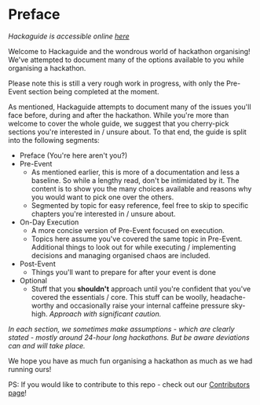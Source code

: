 # Preface

*Hackaguide is accessible online [here](https://kpchi.gitbooks.io/hackaguide/content/)*

Welcome to Hackaguide and the wondrous world of hackathon organising!  We've attempted to document many of the options available to you while organising a hackathon.  

Please note this is still a very rough work in progress, with only the Pre-Event section being completed at the moment.

As mentioned, Hackaguide attempts to document many of the issues you'll face before, during and after the hackathon.  While you're more than welcome to cover the whole guide, we suggest that you cherry-pick sections you're interested in / unsure about.  To that end, the guide is split into the following segments:

- Preface (You're here aren't you?)
- Pre-Event
	- As mentioned earlier, this is more of a documentation and less a baseline.  So while a lengthy read, don't be intimidated by it.  The content is to show you the many choices available and reasons why you would want to pick one over the others.  
	- Segmented by topic for easy reference, feel free to skip to specific chapters you're interested in / unsure about.
- On-Day Execution
	- A more concise version of Pre-Event focused on execution.
	- Topics here assume you've covered the same topic in Pre-Event.  Additional things to look out for while executing / implementing decisions and managing organised chaos are included.
- Post-Event
	- Things you'll want to prepare for after your event is done
- Optional
	- Stuff that you **shouldn't** approach until you're confident that you've covered the essentials / core.  This stuff can be woolly, headache-worthy and occasionally raise your internal caffeine pressure sky-high.  *Approach with significant caution.*

*In each section, we sometimes make assumptions - which are clearly stated - mostly around 24-hour long hackathons.  But be aware deviations can and will take place.*

We hope you have as much fun organising a hackathon as much as we had running ours!

PS: If you would like to contribute to this repo - check out our [Contributors page](CONTRIBUTING.md)!
